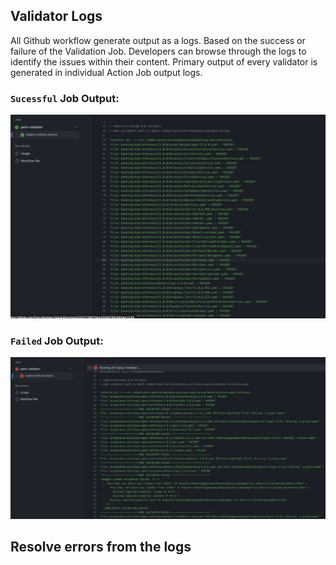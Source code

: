 ## Validator Logs

All Github workflow generate output as a logs. Based on the success or failure of the Validation Job. Developers can browse through the logs to identify the issues within their content. 
Primary output of every validator is generated in individual Action Job output logs. 


### `Sucessful` Job Output: 

![Git Action Job Output](../images/api-validator-pass.png)


### `Failed` Job Output:

![Git Action Job Output](../images/action_error_logs.png)


## Resolve errors from the logs

